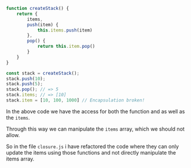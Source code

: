 ```js
function createStack() {
    return {
        items,
        push(item) {
            this.items.push(item)
        },
        pop() {
            return this.item.pop()
        }
    }
}

const stack = createStack();
stack.push(10);
stack.push(5);
stack.pop(); // => 5
stack.items; // => [10]
stack.item = [10, 100, 1000] // Encapsulation broken!

```

In the above code we have the access for both the function and as well as the `items`.

Through this way we can manipulate the `items` array, which we should not allow.

So in the file `closure.js` i have refactored the code where they can only update the items using those functions and not directly manipulate the items array.